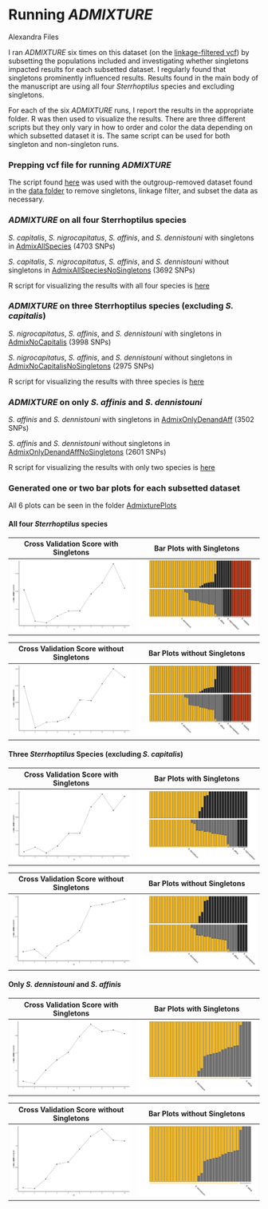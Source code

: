 Running *ADMIXTURE*
================
Alexandra Files

I ran *ADMIXTURE* six times on this dataset (on the [linkage-filtered
vcf](../Data/Sterrhoptilus_thinned_vcf.gz)) by subsetting the
populations included and investigating whether singletons impacted
results for each subsetted dataset. I regularly found that singletons
prominently influenced results. Results found in the main body of the
manuscript are using all four *Sterrhoptilus* species and excluding
singletons.

For each of the six *ADMIXTURE* runs, I report the results in the
appropriate folder. R was then used to visualize the results. There are
three different scripts but they only vary in how to order and color the
data depending on which subsetted dataset it is. The same script can be
used for both singleton and non-singleton runs.

### Prepping vcf file for running *ADMIXTURE*

The script found [here](Sterrhoptilus_PrepforAdmixture.R) was used with
the outgroup-removed dataset found in the [data
folder](../Data/Sterrhoptilus_vcf_thinned.gz) to remove singletons,
linkage filter, and subset the data as necessary.

### *ADMIXTURE* on all four Sterrhoptilus species

*S. capitalis*, *S. nigrocapitatus*, *S. affinis*, and *S. dennistouni*
with singletons in [AdmixAllSpecies](AdmixAllSpecies) (4703 SNPs)

*S. capitalis*, *S. nigrocapitatus*, *S. affinis*, and *S. dennistouni*
without singletons in
[AdmixAllSpeciesNoSingletons](AdmixAllSpeciesNoSingletons) (3692 SNPs)

R script for visualizing the results with all four species is
[here](Sterrhoptilus_VisualizingAdmixture_AllSpecies.R)

### *ADMIXTURE* on three Sterrhoptilus species (excluding *S. capitalis*)

*S. nigrocapitatus*, *S. affinis*, and *S. dennistouni* with singletons
in [AdmixNoCapitalis](AdmixNoCapitalis) (3998 SNPs)

*S. nigrocapitatus*, *S. affinis*, and *S. dennistouni* without
singletons in
[AdmixNoCapitalisNoSingletons](AdmixNoCapitalisNoSingletons) (2975 SNPs)

R script for visualizing the results with three species is
[here](Sterrhoptilus_VisualizingAdmixture_NoCapitalis.R)

### *ADMIXTURE* on only *S. affinis* and *S. dennistouni*

*S. affinis* and *S. dennistouni* with singletons in
[AdmixOnlyDenandAff](AdmixOnlyDenandAff) (3502 SNPs)

*S. affinis* and *S. dennistouni* without singletons in
[AdmixOnlyDenandAffNoSingletons](AdmixOnlyDenandAffNoSingletons) (2601
SNPs)

R script for visualizing the results with only two species is
[here](Sterrhoptilus_VisualizingAdmixture_OnlyDenandAff.R)

### Generated one or two bar plots for each subsetted dataset

All 6 plots can be seen in the folder [AdmixturePlots](AdmixturePlots)

#### All four *Sterrhoptilus* species

|            Cross Validation Score with Singletons             |           Bar Plots with Singletons            |
|:-------------------------------------------------------------:|:----------------------------------------------:|
| ![](./AdmixturePlots/AdmixAllSpeciesCrossValidationScore.svg) | ![](./AdmixturePlots/AdmixAllSpeciesPlots.svg) |

|                 Cross Validation Score without Singletons                 |                Bar Plots without Singletons                |
|:-------------------------------------------------------------------------:|:----------------------------------------------------------:|
| ![](./AdmixturePlots/AdmixAllSpeciesNoSingletonsCrossValidationScore.svg) | ![](./AdmixturePlots/AdmixAllSpeciesNoSingletonsPlots.svg) |

#### Three *Sterrhoptilus* Species (excluding *S. capitalis*)

|             Cross Validation Score with Singletons             |            Bar Plots with Singletons            |
|:--------------------------------------------------------------:|:-----------------------------------------------:|
| ![](./AdmixturePlots/AdmixNoCapitalisCrossValidationScore.svg) | ![](./AdmixturePlots/AdmixNoCapitalisPlots.svg) |

|                 Cross Validation Score without Singletons                  |                Bar Plots without Singletons                 |
|:--------------------------------------------------------------------------:|:-----------------------------------------------------------:|
| ![](./AdmixturePlots/AdmixNoCapitalisNoSingletonsCrossValidationScore.svg) | ![](./AdmixturePlots/AdmixNoCapitalisNoSingletonsPlots.svg) |

#### Only *S. dennistouni* and *S. affinis*

|              Cross Validation Score with Singletons              |            Bar Plots with Singletons             |
|:----------------------------------------------------------------:|:------------------------------------------------:|
| ![](./AdmixturePlots/AdmixOnlyDenandAffCrossValidationScore.svg) | ![](./AdmixturePlots/AdmixOnlyDenandAffPlot.svg) |

|                  Cross Validation Score without Singletons                   |                 Bar Plots without Singletons                 |
|:----------------------------------------------------------------------------:|:------------------------------------------------------------:|
| ![](./AdmixturePlots/AdmixOnlyDenandAffNoSingletonsCrossValidationScore.svg) | ![](./AdmixturePlots/AdmixOnlyDenandAffNoSingletonsPlot.svg) |
